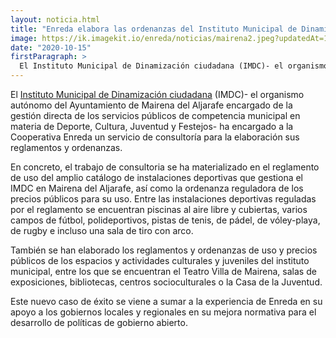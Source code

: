 ```yaml
---
layout: noticia.html
title: "Enreda elabora las ordenanzas del Instituto Municipal de Dinamización ciudadana de Mairena de Aljarafe"
image: https://ik.imagekit.io/enreda/noticias/mairena2.jpeg?updatedAt=1700224083011
date: "2020-10-15"
firstParagraph: >
  El Instituto Municipal de Dinamización ciudadana (IMDC)- el organismo autónomo del Ayuntamiento de Mairena del Aljarafe encargado de la gestión directa de los servicios públicos de competencia municipal en materia de Deporte, Cultura, Juventud y Festejos- ha encargado a la Cooperativa Enreda un servicio de consultoría para la elaboración sus reglamentos y ordenanzas.
---
```


El [Instituto Municipal de Dinamización ciudadana](http://www.mairenadelaljarafe.es/es/ayuntamiento/organismos-y-sociedades/IMDC/#services) (IMDC)- el organismo autónomo del Ayuntamiento de Mairena del Aljarafe encargado de la gestión directa de los servicios públicos de competencia municipal en materia de Deporte, Cultura, Juventud y Festejos- ha encargado a la Cooperativa Enreda un servicio de consultoría para la elaboración sus reglamentos y ordenanzas.

En concreto, el trabajo de consultoria se ha materializado en el reglamento de uso del amplio catálogo de instalaciones deportivas que gestiona el IMDC en Mairena del Aljarafe, así como la ordenanza reguladora de los precios públicos para su uso. Entre las instalaciones  deportivas reguladas por el reglamento se encuentran piscinas al aire libre y cubiertas, varios campos de fútbol, polideportivos, pistas de tenis, de pádel, de vóley-playa, de rugby e incluso una sala de tiro con arco. 

También se han elaborado los reglamentos y ordenanzas de uso y precios públicos de los  espacios y actividades culturales y juveniles del instituto municipal, entre los que se encuentran el Teatro Villa de Mairena, salas de exposiciones, bibliotecas, centros socioculturales o la Casa de la Juventud.

Este nuevo caso de éxito se viene a sumar a la experiencia de Enreda en su apoyo a los gobiernos locales y regionales en su mejora normativa para el desarrollo de políticas de gobierno abierto.